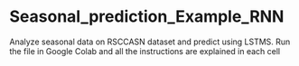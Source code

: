 # Seasonal_prediction_Example_RNN
Analyze seasonal data on RSCCASN dataset and predict using LSTMS.
Run the file in Google Colab and all the instructions are explained in each cell
